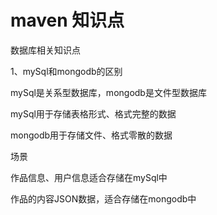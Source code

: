 # maven 知识点

数据库相关知识点

1、mySql和mongodb的区别

mySql是关系型数据库，mongodb是文件型数据库

mySql用于存储表格形式、格式完整的数据

mongodb用于存储文件、格式零散的数据

场景

作品信息、用户信息适合存储在mySql中

作品的内容JSON数据，适合存储在mongodb中

